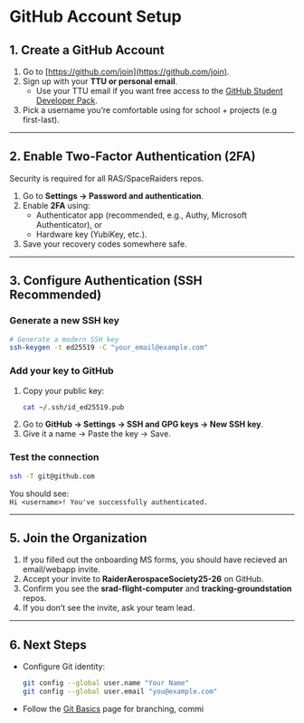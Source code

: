 # GitHub Account Setup

## 1. Create a GitHub Account

1. Go to [https://github.com/join](https://github.com/join).
2. Sign up with your **TTU or personal email**.
   - Use your TTU email if you want free access to the [GitHub Student Developer Pack](https://education.github.com/pack).
3. Pick a username you’re comfortable using for school + projects (e.g first-last).

---

## 2. Enable Two-Factor Authentication (2FA)

Security is required for all RAS/SpaceRaiders repos.

1. Go to **Settings → Password and authentication**.
2. Enable **2FA** using:
   - Authenticator app (recommended, e.g., Authy, Microsoft Authenticator), or
   - Hardware key (YubiKey, etc.).
3. Save your recovery codes somewhere safe.

---

## 3. Configure Authentication (SSH Recommended)

### Generate a new SSH key

```bash
# Generate a modern SSH key
ssh-keygen -t ed25519 -C "your_email@example.com"
```

### Add your key to GitHub

1. Copy your public key:
   ```bash
   cat ~/.ssh/id_ed25519.pub
   ```
2. Go to **GitHub → Settings → SSH and GPG keys → New SSH key**.
3. Give it a name → Paste the key → Save.

### Test the connection

```bash
ssh -T git@github.com
```

You should see:  
`Hi <username>! You've successfully authenticated.`

---

## 5. Join the Organization

1. If you filled out the onboarding MS forms, you should have recieved an email/webapp invite.
2. Accept your invite to **RaiderAerospaceSociety25-26** on GitHub.
3. Confirm you see the **srad-flight-computer** and **tracking-groundstation** repos.
4. If you don’t see the invite, ask your team lead.

---

## 6. Next Steps

- Configure Git identity:
  ```bash
  git config --global user.name "Your Name"
  git config --global user.email "you@example.com"
  ```
- Follow the [Git Basics](git.md) page for branching, commi
